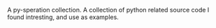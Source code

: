 A py-speration collection. A collection of python related
source code I found intresting, and use as examples.
